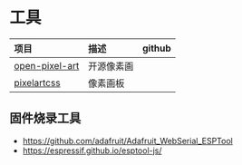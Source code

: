 # 工具

|项目|描述|github|
|:--|:--|:--|
|[open-pixel-art](https://open-pixel-art.com/)|开源像素画||
|[pixelartcss](https://www.pixelartcss.com/)|像素画板||

## 固件烧录工具

- https://github.com/adafruit/Adafruit_WebSerial_ESPTool
- https://espressif.github.io/esptool-js/
